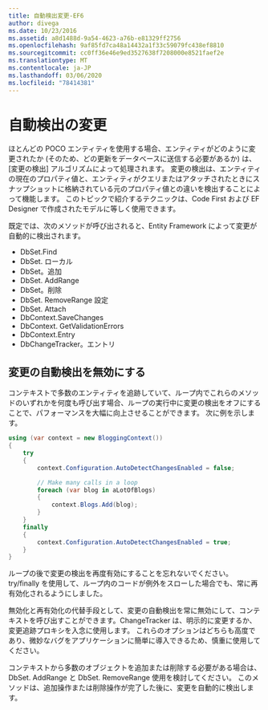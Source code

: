 ```yaml
---
title: 自動検出変更-EF6
author: divega
ms.date: 10/23/2016
ms.assetid: a8d1488d-9a54-4623-a76b-e81329ff2756
ms.openlocfilehash: 9af85fd7ca48a14432a1f33c59079fc438ef8810
ms.sourcegitcommit: cc0ff36e46e9ed3527638f7208000e8521faef2e
ms.translationtype: MT
ms.contentlocale: ja-JP
ms.lasthandoff: 03/06/2020
ms.locfileid: "78414381"
---
```

# <a name="automatic-detect-changes"></a>自動検出の変更
ほとんどの POCO エンティティを使用する場合、エンティティがどのように変更されたか (そのため、どの更新をデータベースに送信する必要があるか) は、[変更の検出] アルゴリズムによって処理されます。 変更の検出は、エンティティの現在のプロパティ値と、エンティティがクエリまたはアタッチされたときにスナップショットに格納されている元のプロパティ値との違いを検出することによって機能します。 このトピックで紹介するテクニックは、Code First および EF Designer で作成されたモデルに等しく使用できます。  

既定では、次のメソッドが呼び出されると、Entity Framework によって変更が自動的に検出されます。  

- DbSet.Find  
- DbSet. ローカル  
- DbSet。追加  
- DbSet. AddRange
- DbSet。削除  
- DbSet. RemoveRange 設定
- DbSet. Attach  
- DbContext.SaveChanges  
- DbContext. GetValidationErrors  
- DbContext.Entry  
- DbChangeTracker。エントリ  

## <a name="disabling-automatic-detection-of-changes"></a>変更の自動検出を無効にする  

コンテキストで多数のエンティティを追跡していて、ループ内でこれらのメソッドのいずれかを何度も呼び出す場合、ループの実行中に変更の検出をオフにすることで、パフォーマンスを大幅に向上させることができます。 次に例を示します。  

``` csharp
using (var context = new BloggingContext())
{
    try
    {
        context.Configuration.AutoDetectChangesEnabled = false;

        // Make many calls in a loop
        foreach (var blog in aLotOfBlogs)
        {
            context.Blogs.Add(blog);
        }
    }
    finally
    {
        context.Configuration.AutoDetectChangesEnabled = true;
    }
}
```  

ループの後で変更の検出を再度有効にすることを忘れないでください。 try/finally を使用して、ループ内のコードが例外をスローした場合でも、常に再有効化されるようにしました。  

無効化と再有効化の代替手段として、変更の自動検出を常に無効にして、コンテキストを呼び出すことができます。ChangeTracker は、明示的に変更するか、変更追跡プロキシを入念に使用します。 これらのオプションはどちらも高度であり、微妙なバグをアプリケーションに簡単に導入できるため、慎重に使用してください。  

コンテキストから多数のオブジェクトを追加または削除する必要がある場合は、DbSet. AddRange と DbSet. RemoveRange 使用を検討してください。 このメソッドは、追加操作または削除操作が完了した後に、変更を自動的に検出します。 
